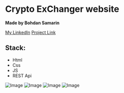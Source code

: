 # Crypto ExChanger website

**Made by Bohdan Samarin**

[My LinkedIn](https://www.linkedin.com/in/bohdan-samarin-889965353/)
[Project Link](https://moviesbohdan.netlify.app/)


## Stack:
- Html
- Css
- JS
- REST Api

![Image](https://i.imgur.com/qAU9QCk.png)
![Image](https://i.imgur.com/4QT3v6u.png)
![Image](https://i.imgur.com/5vQJFGA.png)
![Image](https://i.imgur.com/ZZCgIyz.png)
